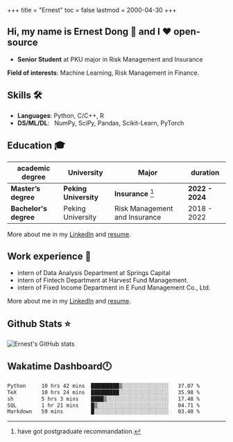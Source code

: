+++
title = "Ernest"
toc = false
lastmod = 2000-04-30
+++

## Hi, my name is Ernest Dong 👋 and I ❤️ open-source

- **Senior Student** at PKU major in Risk Management and Insurance

**Field of interests**: Machine Learning, Risk Management in Finance.

## Skills 🛠️

- **Languages**:        Python, C/C++, R
- **DS/ML/DL**: &nbsp;  NumPy, SciPy, Pandas, Scikit-Learn, PyTorch

## Education 🎓

| academic degree       | University            | Major                         | duration        |
| --------------------- | --------------------- | ----------------------------- | --------------- |
| **Master’s degree**   | **Peking University** | **Insurance** [^1]            | **2022 - 2024** |
| **Bachelor's degree** | Peking University     | Risk Management and Insurance | 2018 - 2022     |

More about me in my [LinkedIn](https://www.linkedin.com/in/晨阳-董-918ab41b4/) and [resume](../files/resume.pdf).

## Work experience 👔

- intern of Data Analysis Department at Springs Capital
- intern of Fintech Department at Harvest Fund Management.
- intern of Fixed Income Department in E Fund Management Co., Ltd.

More about me in my [LinkedIn](https://www.linkedin.com/in/晨阳-董-918ab41b4/) and [resume](./files/resume.pdf).

## Github Stats ⭐

![Ernest's GitHub stats](https://github-readme-stats.vercel.app/api?username=ErnestDong&show_icons=true)

## Wakatime Dashboard🕛

<!--START_SECTION:waka-->

```txt
Python     10 hrs 42 mins  █████████▒░░░░░░░░░░░░░░░   37.07 %
TeX        10 hrs 24 mins  █████████░░░░░░░░░░░░░░░░   35.98 %
sh         5 hrs 3 mins    ████▒░░░░░░░░░░░░░░░░░░░░   17.48 %
SQL        1 hr 21 mins    █▒░░░░░░░░░░░░░░░░░░░░░░░   04.71 %
Markdown   59 mins         █░░░░░░░░░░░░░░░░░░░░░░░░   03.40 %
```

<!--END_SECTION:waka-->

[^1]: have got postgraduate recommandation.

